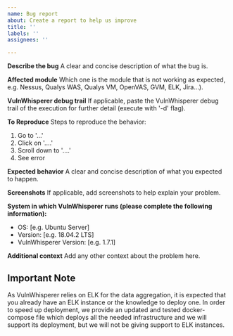 ```yaml
---
name: Bug report
about: Create a report to help us improve
title: ''
labels: ''
assignees: ''

---
```


**Describe the bug**
A clear and concise description of what the bug is.

**Affected module**
Which one is the module that is not working as expected, e.g. Nessus, Qualys WAS, Qualys VM, OpenVAS, GVM, ELK, Jira...). 

**VulnWhisperer debug trail**
If applicable, paste the VulnWhisperer debug trail of the execution for further detail (execute with '-d' flag).

**To Reproduce**
Steps to reproduce the behavior:
1. Go to '...'
2. Click on '....'
3. Scroll down to '....'
4. See error

**Expected behavior**
A clear and concise description of what you expected to happen.

**Screenshots**
If applicable, add screenshots to help explain your problem.

**System in which VulnWhisperer runs (please complete the following information):**
 - OS: [e.g. Ubuntu Server]
 - Version: [e.g. 18.04.2 LTS]
 - VulnWhisperer Version: [e.g. 1.7.1]

**Additional context**
Add any other context about the problem here.

## Important Note
As VulnWhisperer relies on ELK for the data aggregation, it is expected that you already have an ELK instance or the knowledge to deploy one. 
In order to speed up deployment, we provide an updated and tested docker-compose file which deploys all the needed infrastructure and we will support its deployment, but we will not be giving support to ELK instances.
